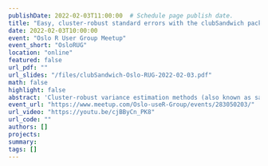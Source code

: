 ```yaml
---
publishDate: 2022-02-03T11:00:00  # Schedule page publish date.
title: "Easy, cluster-robust standard errors with the clubSandwich package"
date: 2022-02-03T10:00:00
event: "Oslo R User Group Meetup"
event_short: "OsloRUG"
location: "online"
featured: false
url_pdf: ""
url_slides: "/files/clubSandwich-Oslo-RUG-2022-02-03.pdf"
math: false
highlight: false
abstract: 'Cluster-robust variance estimation methods (also known as sandwich estimators, linearization estimators, or simply "clustered" standard errors) are a standard inferential tool in many different areas of applied statistics. They are appealing because they provide a means to do inference for regression models without relying on strong assumptions about the distribution or dependence structure of errors. However, standard cluster-robust variance estimators are based on large-sample approximations and can perform poorly when based on a small number of clusters. In this talk, I will provide an overview of some refinements to cluster-robust variance estimators, as implemented on the clubSandwich package (https://CRAN.R-project.org/package=clubSandwich), that perform well even with a limited number of clusters. I will provide a brief, high-level sketch of the theory behind the refined methods, discuss the practical rationale for using the methods, and demonstrate their application with the clubSandwich package, focusing in particular on linear mixed models. In addition to linear mixed models, the methods are available for a range of regression models and estimation methods, including ordinary least squares, weighted least squares, two-stage least squares, generalized linear models, and meta-regression models.'
event_url: "https://www.meetup.com/Oslo-useR-Group/events/283050203/"
url_video: "https://youtu.be/cjBByCn_PK8"
url_code: ""
authors: []
projects: 
summary: 
tags: []
---
```

